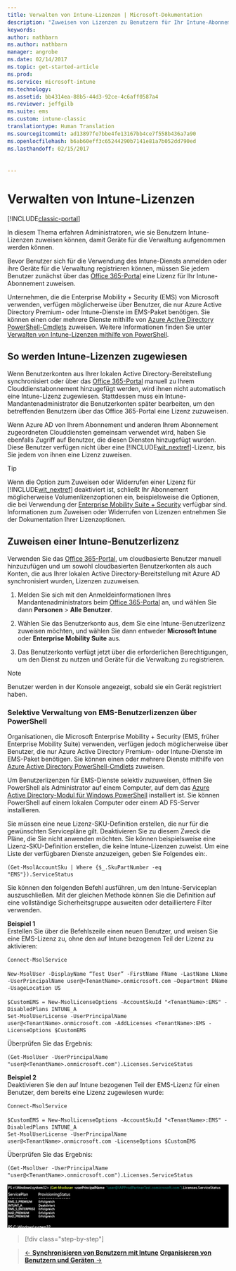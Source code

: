 ```yaml
---
title: Verwalten von Intune-Lizenzen | Microsoft-Dokumentation
description: "Zuweisen von Lizenzen zu Benutzern für Ihr Intune-Abonnement"
keywords: 
author: nathbarn
ms.author: nathbarn
manager: angrobe
ms.date: 02/14/2017
ms.topic: get-started-article
ms.prod: 
ms.service: microsoft-intune
ms.technology: 
ms.assetid: bb4314ea-88b5-44d3-92ce-4c6aff0587a4
ms.reviewer: jeffgilb
ms.suite: ems
ms.custom: intune-classic
translationtype: Human Translation
ms.sourcegitcommit: ad13897fe7bbe4fe13167bb4ce7f558b436a7a90
ms.openlocfilehash: b6ab60eff3c65244290b7141e81a7b052dd790ed
ms.lasthandoff: 02/15/2017


---
```


# <a name="manage-intune-licenses"></a>Verwalten von Intune-Lizenzen

[!INCLUDE[classic-portal](../includes/classic-portal.md)]

In diesem Thema erfahren Administratoren, wie sie Benutzern Intune-Lizenzen zuweisen können, damit Geräte für die Verwaltung aufgenommen werden können.

Bevor Benutzer sich für die Verwendung des Intune-Diensts anmelden oder ihre Geräte für die Verwaltung registrieren können, müssen Sie jedem Benutzer zunächst über das [Office 365-Portal](http://go.microsoft.com/fwlink/p/?LinkId=698854) eine Lizenz für Ihr Intune-Abonnement zuweisen.

Unternehmen, die die Enterprise Mobility + Security (EMS) von Microsoft verwenden, verfügen möglicherweise über Benutzer, die nur Azure Active Directory Premium- oder Intune-Dienste im EMS-Paket benötigen. Sie können einen oder mehrere Dienste mithilfe von [Azure Active Directory PowerShell-Cmdlets](https://msdn.microsoft.com/library/jj151815.aspx) zuweisen. Weitere Informationen finden Sie unter [Verwalten von Intune-Lizenzen mithilfe von PowerShell](start-with-a-paid-subscription-to-microsoft-intune-step-4-posh.md).

## <a name="how-intune-licenses-are-assigned"></a>So werden Intune-Lizenzen zugewiesen
Wenn Benutzerkonten aus Ihrer lokalen Active Directory-Bereitstellung synchronisiert oder über das [Office 365-Portal](http://go.microsoft.com/fwlink/p/?LinkId=698854) manuell zu Ihrem Clouddienstabonnement hinzugefügt werden, wird ihnen nicht automatisch eine Intune-Lizenz zugewiesen. Stattdessen muss ein Intune-Mandantenadministrator die Benutzerkonten später bearbeiten, um den betreffenden Benutzern über das Office 365-Portal eine Lizenz zuzuweisen.

Wenn Azure AD von Ihrem Abonnement und anderen Ihrem Abonnement zugeordneten Clouddiensten gemeinsam verwendet wird, haben Sie ebenfalls Zugriff auf Benutzer, die diesen Diensten hinzugefügt wurden. Diese Benutzer verfügen nicht über eine [!INCLUDE[wit_nextref](../includes/wit_nextref_md.md)]-Lizenz, bis Sie jedem von ihnen eine Lizenz zuweisen.

> [!TIP]
> Wenn die Option zum Zuweisen oder Widerrufen einer Lizenz für [!INCLUDE[wit_nextref](../includes/wit_nextref_md.md)] deaktiviert ist, schließt Ihr Abonnement möglicherweise Volumenlizenzoptionen ein, beispielsweise die Optionen, die bei Verwendung der [Enterprise Mobility Suite + Security](https://www.microsoft.com/en-us/server-cloud/enterprise-mobility/overview.aspx) verfügbar sind. Informationen zum Zuweisen oder Widerrufen von Lizenzen entnehmen Sie der Dokumentation Ihrer Lizenzoptionen.

## <a name="assign-an-intune-user-license"></a>Zuweisen einer Intune-Benutzerlizenz

Verwenden Sie das [Office 365-Portal](http://go.microsoft.com/fwlink/p/?LinkId=698854), um cloudbasierte Benutzer manuell hinzuzufügen und um sowohl cloudbasierten Benutzerkonten als auch Konten, die aus Ihrer lokalen Active Directory-Bereitstellung mit Azure AD synchronisiert wurden, Lizenzen zuzuweisen.

1.  Melden Sie sich mit den Anmeldeinformationen Ihres Mandantenadministrators beim [Office 365-Portal](http://go.microsoft.com/fwlink/p/?LinkId=698854) an, und wählen Sie dann **Personen** > **Alle Benutzer**.

2.  Wählen Sie das Benutzerkonto aus, dem Sie eine Intune-Benutzerlizenz zuweisen möchten, und wählen Sie dann entweder **Microsoft Intune** oder **Enterprise Mobility Suite** aus.

3.  Das Benutzerkonto verfügt jetzt über die erforderlichen Berechtigungen, um den Dienst zu nutzen und Geräte für die Verwaltung zu registrieren.

> [!NOTE]
> Benutzer werden in der Konsole angezeigt, sobald sie ein Gerät registriert haben.

### <a name="use-powershell-to-selectively-manage-ems-user-licenses"></a>Selektive Verwaltung von EMS-Benutzerlizenzen über PowerShell
Organisationen, die Microsoft Enterprise Mobility + Security (EMS, früher Enterprise Mobility Suite) verwenden, verfügen jedoch möglicherweise über Benutzer, die nur Azure Active Directory Premium- oder Intune-Dienste im EMS-Paket benötigen. Sie können einen oder mehrere Dienste mithilfe von [Azure Active Directory PowerShell-Cmdlets](https://msdn.microsoft.com/library/jj151815.aspx) zuweisen.

Um Benutzerlizenzen für EMS-Dienste selektiv zuzuweisen, öffnen Sie PowerShell als Administrator auf einem Computer, auf dem das [Azure Active Directory-Modul für Windows PowerShell](https://msdn.microsoft.com/library/jj151815.aspx#bkmk_installmodule) installiert ist. Sie können PowerShell auf einem lokalen Computer oder einem AD FS-Server installieren.

Sie müssen eine neue Lizenz-SKU-Definition erstellen, die nur für die gewünschten Servicepläne gilt. Deaktivieren Sie zu diesem Zweck die Pläne, die Sie nicht anwenden möchten. Sie können beispielsweise eine Lizenz-SKU-Definition erstellen, die keine Intune-Lizenzen zuweist. Um eine Liste der verfügbaren Dienste anzuzeigen, geben Sie Folgendes ein:.

    (Get-MsolAccountSku | Where {$_.SkuPartNumber -eq "EMS"}).ServiceStatus

Sie können den folgenden Befehl ausführen, um den Intune-Serviceplan auszuschließen. Mit der gleichen Methode können Sie die Definition auf eine vollständige Sicherheitsgruppe ausweiten oder detailliertere Filter verwenden.

**Beispiel 1**<br>
Erstellen Sie über die Befehlszeile einen neuen Benutzer, und weisen Sie eine EMS-Lizenz zu, ohne den auf Intune bezogenen Teil der Lizenz zu aktivieren:

    Connect-MsolService

    New-MsolUser -DisplayName “Test User” -FirstName FName -LastName LName -UserPrincipalName user@<TenantName>.onmicrosoft.com –Department DName -UsageLocation US

    $CustomEMS = New-MsolLicenseOptions -AccountSkuId "<TenantName>:EMS" -DisabledPlans INTUNE_A
    Set-MsolUserLicense -UserPrincipalName user@<TenantName>.onmicrosoft.com -AddLicenses <TenantName>:EMS -LicenseOptions $CustomEMS


Überprüfen Sie das Ergebnis:

    (Get-MsolUser -UserPrincipalName "user@<TenantName>.onmicrosoft.com").Licenses.ServiceStatus

**Beispiel 2**<br>
Deaktivieren Sie den auf Intune bezogenen Teil der EMS-Lizenz für einen Benutzer, dem bereits eine Lizenz zugewiesen wurde:

    Connect-MsolService

    $CustomEMS = New-MsolLicenseOptions -AccountSkuId "<TenantName>:EMS" -DisabledPlans INTUNE_A
    Set-MsolUserLicense -UserPrincipalName user@<TenantName>.onmicrosoft.com -LicenseOptions $CustomEMS

Überprüfen Sie das Ergebnis:

    (Get-MsolUser -UserPrincipalName "user@<TenantName>.onmicrosoft.com").Licenses.ServiceStatus

![PoSH-AddLic-Verify](./media/posh-addlic-verify.png)

>[!div class="step-by-step"]

>[&larr; **Synchronisieren von Benutzern mit Intune**](.\start-with-a-paid-subscription-to-microsoft-intune-step-2.md)     [**Organisieren von Benutzern und Geräten** &rarr;](.\start-with-a-paid-subscription-to-microsoft-intune-step-5.md)  

